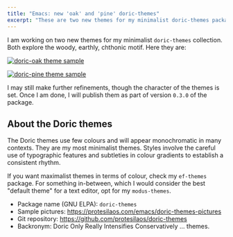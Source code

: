 ```yaml
---
title: "Emacs: new 'oak' and 'pine' doric-themes"
excerpt: "These are two new themes for my minimalist doric-themes package for Emacs."
---
```


I am working on two new themes for my minimalist `doric-themes`
collection. Both explore the woody, earthly, chthonic motif. Here they
are:

<a href="{{'/assets/images/doric/doric-oak.png' | absolute_url }}"><img alt="doric-oak theme sample" src="{{'/assets/images/doric/doric-oak.png' | absolute_url }}"/></a>

<a href="{{'/assets/images/doric/doric-pine.png' | absolute_url}}"><img alt="doric-pine theme sample" src="{{'/assets/images/doric/doric-pine.png' | absolute_url }}"/></a>

I may still make further refinements, though the character of the
themes is set. Once I am done, I will publish them as part of version
`0.3.0` of the package.

## About the Doric themes

The Doric themes use few colours and will appear monochromatic in many
contexts. They are my most minimalist themes. Styles involve the
careful use of typographic features and subtleties in colour gradients
to establish a consistent rhythm.

If you want maximalist themes in terms of colour, check my `ef-themes`
package. For something in-between, which I would consider the best
"default theme" for a text editor, opt for my `modus-themes`.

+ Package name (GNU ELPA): `doric-themes`
+ Sample pictures: <https://protesilaos.com/emacs/doric-themes-pictures>
+ Git repository: <https://github.com/protesilaos/doric-themes>
+ Backronym: Doric Only Really Intensifies Conservatively ... themes.

